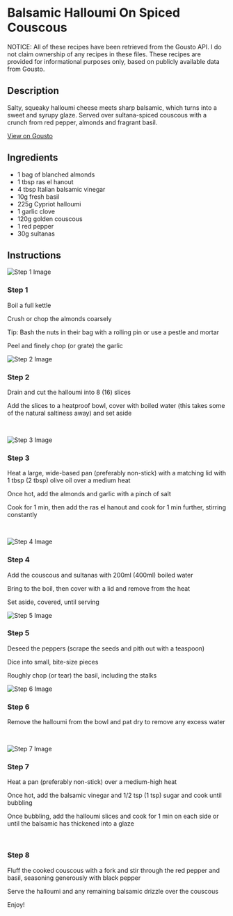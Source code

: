 # Balsamic Halloumi On Spiced Couscous

NOTICE: All of these recipes have been retrieved from the Gousto API. I do not claim ownership of any recipes in these files. These recipes are provided for informational purposes only, based on publicly available data from Gousto.

## Description

Salty, squeaky halloumi cheese meets sharp balsamic, which turns into a sweet and syrupy glaze. Served over sultana-spiced couscous with a crunch from red pepper, almonds and fragrant basil. 

[View on Gousto](https://www.gousto.co.uk/recipes/cookbook/balsamic-halloumi-on-spiced-couscous)

## Ingredients

- 1 bag of blanched almonds
- 1 tbsp ras el hanout
- 4 tbsp Italian balsamic vinegar 
- 10g fresh basil
- 225g Cypriot halloumi
- 1 garlic clove
- 120g golden couscous
- 1 red pepper
- 30g sultanas

## Instructions

![Step 1 Image](https://production-media.gousto.co.uk/cms/recipe-step-image/538.-step-2-x200.jpg)

### Step 1

Boil a full kettle&nbsp;


Crush or chop the almonds coarsely


Tip: Bash the nuts in their bag with a rolling pin or use a pestle and mortar


Peel and finely chop (or grate) the garlic

![Step 2 Image](https://production-media.gousto.co.uk/cms/recipe-step-image/538.-step-1-x200.jpg)

### Step 2

Drain and cut the halloumi into 8 <span class="text-danger">(16)</span> slices


Add the slices to a heatproof bowl, cover with boiled water (this takes some of the natural saltiness away) and set aside


&nbsp;

![Step 3 Image](https://production-media.gousto.co.uk/cms/recipe-step-image/538.-538.-step-3-x200.jpg)

### Step 3

Heat a large, wide-based pan (preferably non-stick) with a matching lid with 1 tbsp <span class="text-danger">(2 tbsp)</span> olive oil over a medium heat


Once hot, add the almonds and garlic with a pinch of salt


Cook for 1 min, then add the ras el hanout and cook for 1 min further, stirring constantly &nbsp;


&nbsp;

![Step 4 Image](https://production-media.gousto.co.uk/cms/recipe-step-image/538.-step-4-x200.jpg)

### Step 4

Add the couscous and sultanas with 200ml <span class="text-danger">(400ml)</span> boiled water


Bring to the boil, then cover with&nbsp;a lid and remove from the heat


Set aside, covered, until serving&nbsp;

![Step 5 Image](https://production-media.gousto.co.uk/cms/recipe-step-image/538.-step-5-x200.jpg)

### Step 5

Deseed the peppers (scrape the seeds and pith out with a teaspoon)


Dice into small, bite-size pieces&nbsp;


Roughly chop (or tear) the basil, including the stalks

![Step 6 Image](https://production-media.gousto.co.uk/cms/recipe-step-image/538.-step-6-x200.jpg)

### Step 6

<span class="text-highlight">Remove the halloumi from the bowl and pat dry to remove any excess water</span>


&nbsp;

![Step 7 Image](https://production-media.gousto.co.uk/cms/recipe-step-image/538.-step-7-x200.jpg)

### Step 7

Heat a pan (preferably non-stick) over a medium-high heat


Once hot, add the balsamic vinegar and 1/2 tsp <span class="text-danger">(1 tsp)</span> sugar and cook until bubbling


Once bubbling, add the halloumi slices and cook for 1 min on each side or until the balsamic has thickened into a glaze


&nbsp;

### Step 8

Fluff the cooked couscous with a fork and stir through the red pepper and basil, seasoning generously with black pepper


Serve the halloumi and any remaining balsamic&nbsp;drizzle&nbsp;over the couscous


Enjoy!

